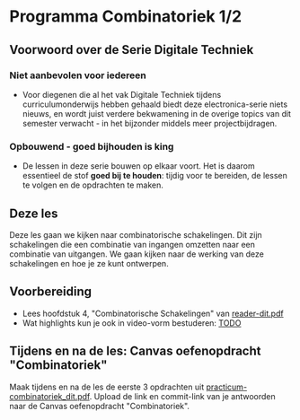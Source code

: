 # Programma Combinatoriek 1/2

## Voorwoord over de Serie Digitale Techniek
### Niet aanbevolen voor iedereen
- Voor diegenen die al het vak Digitale Techniek tijdens curriculumonderwijs hebben gehaald biedt deze electronica-serie niets nieuws, en wordt juist verdere bekwamening in de overige topics van dit semester verwacht - in het bijzonder middels meer projectbijdragen.

### Opbouwend - goed bijhouden is king
- De lessen in deze serie bouwen op elkaar voort. Het is daarom essentieel de stof **goed bij te houden**: tijdig voor te bereiden, de lessen te volgen en de opdrachten te maken.

## Deze les
Deze les gaan we kijken naar combinatorische schakelingen. Dit zijn schakelingen die een combinatie van ingangen omzetten naar een combinatie van uitgangen. We gaan kijken naar de werking van deze schakelingen en hoe je ze kunt ontwerpen.

## Voorbereiding
- Lees hoofdstuk 4, "Combinatorische Schakelingen" van [reader-dit.pdf](../../onderwijsmateriaal/readers/reader-dit.pdf)
- Wat highlights kun je ook in video-vorm bestuderen: [TODO]()

## Tijdens en na de les: Canvas oefenopdracht "Combinatoriek"
Maak tijdens en na de les de eerste 3 opdrachten uit [practicum-combinatoriek_dit.pdf](../../onderwijsmateriaal/readers/practicum-combinatoriek_dit.pdf). Upload de link en commit-link van je antwoorden naar de Canvas oefenopdracht "Combinatoriek".

